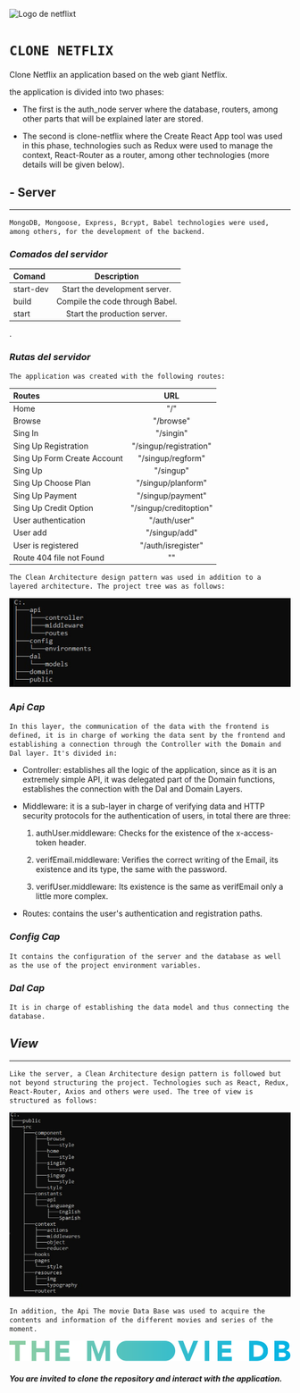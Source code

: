 ![Logo de netflixt](https://1000marcas.net/wp-content/uploads/2020/01/Netflix-simbolo.jpg "logo de netflix")

# `CLONE NETFLIX`

Clone Netflix an application based on the web giant Netflix.

the application is divided into two phases:

* The first is the auth_node server where the database, routers, among other parts that will be explained later are stored.

* The second is clone-netflix where the Create React App tool was used in this phase, technologies such as Redux were used to manage the context, React-Router as a router, among other technologies (more details will be given below).

## - **Server**
_____
    MongoDB, Mongoose, Express, Bcrypt, Babel technologies were used, among others, for the development of the backend.

### *Comados del servidor*
 Comand                        | Description                    
 :-                            | :-:                    
 start-dev | Start the development server.
 build | Compile the code through Babel.
 start | Start the production server.

.

### *Rutas del servidor*
    The application was created with the following routes: 

 Routes                        | URL                    
 :-                            | :-:                    
 Home                          | "/"                    
 Browse                        | "/browse"              
 Sing In                       | "/singin"              
 Sing Up Registration          | "/singup/registration" 
 Sing Up Form Create Account   | "/singup/regform"      
 Sing Up                       | "/singup"              
 Sing Up Choose Plan           | "/singup/planform"     
 Sing Up Payment               | "/singup/payment"      
 Sing Up Credit Option         | "/singup/creditoption" 
 User authentication           | "/auth/user"                     
 User add                      | "/singup/add"                     
 User is registered            | "/auth/isregister"                     
 Route 404 file not Found      | ""                     

    The Clean Architecture design pattern was used in addition to a layered architecture. The project tree was as follows:



![server tree](./arbol_del_servidor.jpg "server tree")


### *Api Cap*

    In this layer, the communication of the data with the frontend is defined, it is in charge of working the data sent by the frontend and establishing a connection through the Controller with the Domain and Dal layer. It's divided in:

* Controller: establishes all the logic of the application, since as it is an extremely simple API, it was delegated part of the Domain functions, establishes the connection with the Dal and Domain Layers.
  
* Middleware: it is a sub-layer in charge of verifying data and HTTP security protocols for the authentication of users, in total there are three:
  
  1. authUser.middleware: Checks for the existence of the x-access-token header.

  2. verifEmail.middleware: Verifies the correct writing of the Email, its existence and its type, the same with the password.
   
  3. verifUser.middleware: Its existence is the same as verifEmail only a little more complex.

* Routes: contains the user's authentication and registration paths.

### *Config Cap* 

    It contains the configuration of the server and the database as well as the use of the project environment variables.

### *Dal Cap*

    It is in charge of establishing the data model and thus connecting the database.

## *View*
----
    Like the server, a Clean Architecture design pattern is followed but not beyond structuring the project. Technologies such as React, Redux, React-Router, Axios and others were used. The tree of view is structured as follows:

![view tree](./arbol_de_la_vista.jpg "view tree")

    In addition, the Api The movie Data Base was used to acquire the contents and information of the different movies and series of the moment.

![the movie database](./atribucion_themoviedb.svg "log the movie db")

#### *You are invited to clone the repository and interact with the application.*